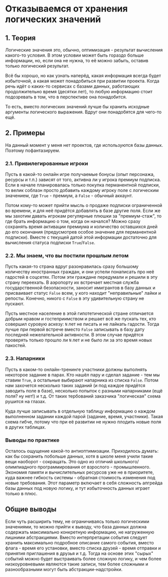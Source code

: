 # Отказываемся от хранения логических значений

## 1. Теория
Логические значения это, обычно, оптимизация -
результат вычисления какого-то условия.
В этом условии может быть гораздо больше информации,
но, если она не нужна, то её можно забыть,
оставив только логический результат.

Всё бы хорошо, но как узнать наперёд,
какая информация всегда будет избыточной,
а какая может понадобиться при развитии проекта.
Когда речь идёт о каких-то сервисах с базами данных,
работающих продолжительно время (десятки лет),
то любую информацию стоит подозревать в том,
что в перспективе она понадобится.

То есть, вместо логических значений лучше бы хранить
исходные аргументы логического выражения.
Вдруг они понадобятся для чего-то ещё.


## 2. Примеры
На данный момент у меня нет проектов, где используются базы данных.
Поэтому пофантазируем.

### 2.1. Привилегированные игроки
Пусть в какой-то онлайн игре получаемые бонусы
(опыт персонажа, ресурсы и т.п.)
зависят от того, активна ли у игрока премиум подписка.
Если в начале планировалась только покупка перманентной подписки,
то велик соблазн просто добавить каждому игроку поле с логическим значением,
где `True` - премиум, а `False` - обычный аккаунт.

Потом кому-то может прийти мысль о продаже подписки ограниченной во времени,
и для неё придётся добавлять в базе другие поля.
Если же мы захотим давать игрокам регулярные плюшки за "премиум-стаж",
то где брать информацию о том, когда он начался?
Можно сразу сохранять время активации премиума
и количество оставшихся дней до его окончания
(предусмотрев особое значение для перманентной подписки).
Вместе с текущей датой этой информации достаточно для вычисления
статуса подписки `True`/`False`.


### 2.2. Мы знаем, что вы постили прошлым летом
Пусть какая-то страна вдруг разонравилась сразу большому количеству
иностранных граждан, и они успели понаписать про неё гадостей в соцсетях.
Потом эти граждане передумали и решили в эту страну переехать.
В аэропорту их встречает местная служба государственной безопасности,
заносит имигрантов в базу данных и присваивает статус `False` всем,
у кого находит "неправильные" лайки и репосты.
Конечно, никого с `False` в эту удивительную страну не пускают.

Пусть местное население в этой гипотетической стране
отличается добрым нравом и гостеприимством
и решает всё же пускать тех, кто совершил суровую аскезу:
`N` лет не писать и не лайкать гадости.
Тогда лучше при первой встрече вместо `False`
записывать в базу дату последней нежелательной активности.
В этом случае придётся проверять только прошло ли `N` лет
и не было ли за это время новых пакостей.


### 2.3. Напарники
Пусть в каком-то онлайн-тренинге участники должны выполнять
некоторое задание в парах.
Кто нашёл пару и сделал задание - тем мы ставим `True`,
а остальные выбирают напарника из списка `False`.
Потом нам захочется несколько таких заданий
(и под каждое придётся заводить поле в базе),
несколько попыток с разными напарниками
(ещё поля? ну нет!) и т.д.
От таких тербований заказчика "логическая" схема рушится на глазах.

Куда лучше записывать в отдельную таблицу
информацию о каждом выполненном задании каждой парой
(задание, время, участники).
Такая схема гибче, потому что при её развитии
не нужно плодить новые поля в других таблицах.


### Выводы по практике
Осталось ощущение какой-то антиоптимизации.
Приходилось думать: как бы сохранить побольше данных,
хотя в школе меня учили такие вещи наоборот - сокращать.
Это одно из отличий школьного/олимпиадного программирования
от взрослого - промышленного.
Экономия памяти и вычислительных ресурсов уже не в приоритете,
куда важнее гибкость системы - обратная стоимость изменения
под новые требования.
Этот параметр включает в себя сложность апгрейда базы данных под новую логику,
и тут избыточность данных играет только в плюс.


## Общие выводы
Если чуть расширить тему, не ограничиваясь только логическими значениями,
то можно прийти к выводу, что база данных должна содержать
максимально конкретную информацию, не нагруженную лишними абстракциями.
Вместо интерпретации события следует хранить
максимально подробное описание самого события,
вместо флага - время его установки,
вместо списка друзей - время отправки и принятия приглашения в друзья
и т.д.
Тогда на основе этих "сырых" событий можно будет выстраивать
более сложную логику,
и чем более низкоуровневыми являются такие записи,
тем более сложными и разнообразными могут быть абстракции-надстройки.
